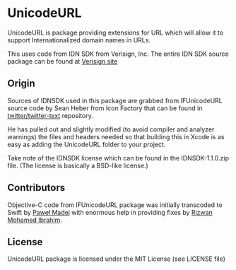 # UnicodeURL

UnicodeURL is package providing extensions for URL which will allow it to support Internationalized domain names in URLs.

This uses code from IDN SDK from Verisign, Inc. The entire IDN SDK source package can be found at [Verisign site]( https://www.verisign.com/en_US/channel-resources/domain-registry-products/idn-sdks/index.xhtml) 

## Origin

Sources of IDNSDK used in this package are grabbed from IFUnicodeURL source code by Sean Heber from Icon Factory that can be found in [twitter/twitter-text](https://github.com/twitter/twitter-text) repository.

He has pulled out and slightly modified (to avoid compiler and analyzer warnings) the files and headers needed so that building this in Xcode is as easy as adding the UnicodeURL folder to your project.

Take note of the IDNSDK license which can be found in the IDNSDK-1.1.0.zip file. (The license is basically a BSD-like license.) 

## Contributors

Objective-C code from IFUnicodeURL package was initially transcoded to Swift by [Paweł Madej](https://github.com/nysander) with enormous help in providing fixes by [Rizwan Mohamed Ibrahim](https://github.com/rizwankce).

## License

UnicodeURL package is licensed under the MIT License (see LICENSE file) 
